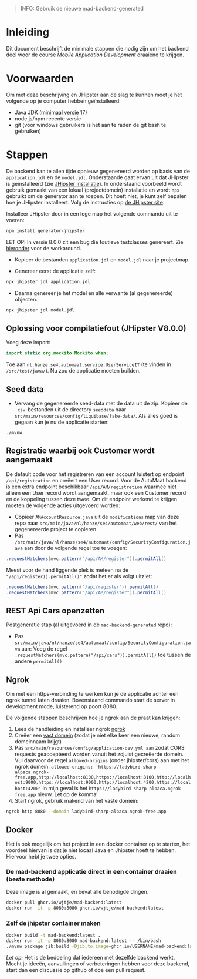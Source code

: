 > INFO: Gebruik de nieuwe mad-backend-generated

# Inleiding

Dit document beschrijft de minimale stappen die nodig zijn om het backend deel woor de course *Mobile Application Development* draaiend te krijgen.

# Voorwaarden
Om met deze beschrijving en JHipster aan de slag te kunnen moet je het volgende op je computer hebben geïnstalleerd:

- Java JDK (minimaal versie 17)
- node.js/npm recente versie
- git (voor windows gebruikers is het aan te raden de git bash te gebruiken)

# Stappen

De backend kan te allen tijde opnieuw gegenereerd worden op basis van de `application.jdl` en de `model.jdl`. Onderstaande gaat ervan uit dat JHipster is geïnstalleerd (zie [JHipster installatie](https://www.jhipster.tech/installation/)). In onderstaand voorbeeld wordt gebruik gemaakt van een lokaal (projectdomein) installatie en wordt `npx` gebruikt om de generator aan te roepen. Dit hoeft niet, je kunt zelf bepalen hoe je JHipster installeert. Volg de instructies op [de JHipster site](https://www.jhipster.tech/installation/).

Installeer JHipster door in een lege map het volgende commando uit te voeren:

```bash
npm install generator-jhipster
```

LET OP! In versie 8.0.0 zit een bug die foutieve testclasses genereert. Zie [hieronder](#oplossing-voor-compilatiefout) voor de workaround.

- Kopieer de bestanden `application.jdl` en `model.jdl` naar je projectmap.

- Genereer eerst de applicatie zelf:

```bash
npx jhipster jdl application.jdl
```

- Daarna genereer je het model en alle verwante (al gegenereerde) objecten.

```bash
npx jhipster jdl model.jdl
```

## Oplossing voor compilatiefout (JHipster V8.0.0)

Voeg deze import:
``` java
import static org.mockito.Mockito.when;
```

Toe aan `nl.hanze.se4.automaat.service.UserServiceIT` (te vinden in `/src/test/java/`). Nu zou de applicatie moeten builden.

## Seed data

- Vervang de gegenereerde seed-data met de data uit de zip. Kopieer de `.csv`-bestanden uit de directory `seeddata` naar `src/main/resources/config/liquibase/fake-data/`. Als alles goed is gegaan kun je nu de applicatie starten:

```
./mvnw
```

## Registratie waarbij ook Customer wordt aangemaakt
De default code voor het registreren van een account luistert op endpoint `/api/registration` en creëert een User record. Voor de AutoMaat backend is een extra endpoint beschikbaar `/api/AM/registretion` waarmee niet alleen een User record wordt aangemaakt, maar ook een Customer record en de koppeling tussen deze twee. Om dit endpoint werkend te krijgen moeten de volgende acties uitgevoerd worden:
- Copieer `AMAccountResource.java` uit de `modifications` map van deze repo naar `src/main/java/nl/hanze/se4/automaat/web/rest/` van het gegenereerde project te copieren.
- Pas `/src/main/java/nl/hanze/se4/automaat/config/SecurityConfiguration.java` aan door de volgende regel toe te voegen:
```java
.requestMatchers(mvc.pattern("/api/AM/register")).permitAll()
```

Meest voor de hand liggende plek is meteen na de `"/api/register)).permitAll()"` zodat het er als volgt uitziet:
```java
.requestMatchers(mvc.pattern("/api/register")).permitAll()
.requestMatchers(mvc.pattern("/api/AM/register")).permitAll()
```

## REST Api Cars openzetten
Postgeneratie stap (al uitgevoerd in de `mad-backend-generated` repo):
- Pas `src/main/java/nl/hanze/se4/automaat/config/SecurityConfiguration.java` aan:
    Voeg de regel `.requestMatchers(mvc.pattern("/api/cars")).permitAll()` toe tussen de andere `permitAll()`

## Ngrok
Om met een https-verbinding te werken kun je de applicatie achter een ngrok tunnel laten draaien. Bovenstaand commando start de server in development mode, luisterend op poort 8080.

De volgende stappen beschrijven hoe je ngrok aan de praat kan krijgen:
1. Lees de handleiding en installeer ngrok [ngrok](https://ngrok.com/docs/getting-started/)
2. Creëer een [vast domein](https://dashboard.ngrok.com/cloud-edge/domains) (zodat je niet elke keer een nieuwe, random domeinnaam krijgt)
3. Pas `src/main/resources/config/application-dev.yml aan` zodat CORS requests geaccepteerd worden vanuit het zojuist gecreëerde domein. Vul daarvoor de regel `allowed-origins` (onder jhipster/cors) aan met het ngrok domein: `allowed-origins: 'https://ladybird-sharp-alpaca.ngrok-free.app,http://localhost:8100,https://localhost:8100,http://localhost:9000,https://localhost:9000,http://localhost:4200,https://localhost:4200'` In mijn geval is het `https://ladybird-sharp-alpaca.ngrok-free.app` nieuw. Let op de komma!
4. Start ngrok, gebruik makend van het vaste domein:

```bash
ngrok http 8080 --domain ladybird-sharp-alpaca.ngrok-free.app
```

## Docker
Het is ook mogelijk om het project in een docker container op te starten, het voordeel hiervan is dat je niet locaal Java en Jhipster hoeft te hebben. Hiervoor hebt je twee opties.

### De mad-backend applicatie direct in een container draaien (beste methode)

Deze image is al gemaakt, en bevat alle benodigde dingen.

```bash
docker pull ghcr.io/wjtje/mad-backend:latest
docker run -it -p 8080:8080 ghcr.io/wjtje/mad-backend:latest
```

### Zelf de jhipster container maken

```bash
docker build -t mad-backend:latest .
docker run -it -p 8080:8080 mad-backend:latest -- /bin/bash
./mvnw package jib:build -Djib.to.image=ghcr.io/USERNAME/mad-backend:latest -Djib.to.auth.username=USERNAME -Djib.to.auth.password=PERSONAL_ACCESS_TOKEN
```

*Let op:* Het is de bedoeling dat iedereen met dezelfde backend werkt. Mocht je ideeën, aanvullingen of verbeteringen hebben voor deze backend, start dan een discussie op github of doe een pull request.
